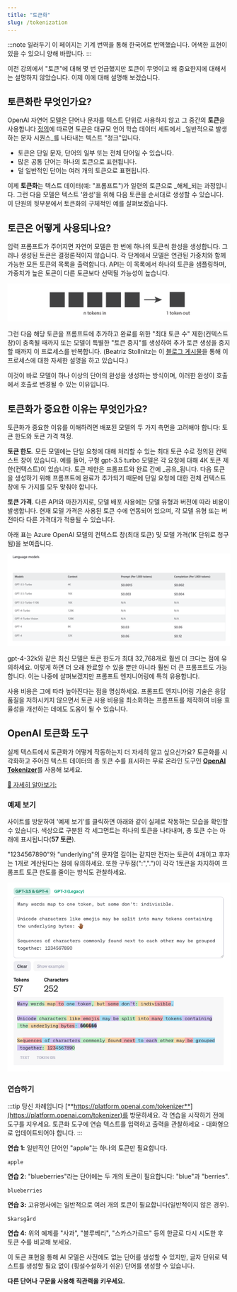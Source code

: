```yaml
---
title: "토큰화"
slug: /tokenization
---
```


:::note 일러두기
이 페이지는 기계 번역을 통해 한국어로 번역했습니다. 어색한 표현이 있을 수 있으니 양해 바랍니다.
:::

이전 강의에서 "토큰"에 대해 몇 번 언급했지만 토큰이 무엇이고 왜 중요한지에 대해서는 설명하지 않았습니다. 이제 이에 대해 설명해 보겠습니다.

## 토큰화란 무엇인가요?

OpenAI 자연어 모델은 단어나 문자를 텍스트 단위로 사용하지 않고 그 중간의 **토큰**을 사용합니다 [정의](https://platform.openai.com/docs/introduction/tokens)에 따르면 토큰은 대규모 언어 학습 데이터 세트에서 _일반적으로 발생하는 문자 시퀀스_를 나타내는 텍스트 "청크"입니다.

- 토큰은 단일 문자, 단어의 일부 또는 전체 단어일 수 있습니다. 
- 많은 공통 단어는 하나의 토큰으로 표현됩니다.
- 덜 일반적인 단어는 여러 개의 토큰으로 표현됩니다.

이제 **토큰화**는 텍스트 데이터(예: "프롬프트")가 일련의 토큰으로 _해체_되는 과정입니다. 그런 다음 모델은 텍스트 '완성'을 위해 다음 토큰을 순서대로 생성할 수 있습니다. 이 단원의 뒷부분에서 토큰화의 구체적인 예를 살펴보겠습니다.

## 토큰은 어떻게 사용되나요?

입력 프롬프트가 주어지면 자연어 모델은 한 번에 하나의 토큰씩 완성을 생성합니다. 그러나 생성된 토큰은 결정론적이지 않습니다. 각 단계에서 모델은 연관된 가중치와 함께 가능한 모든 토큰의 목록을 출력합니다. API는 이 목록에서 하나의 토큰을 샘플링하며, 가중치가 높은 토큰이 다른 토큰보다 선택될 가능성이 높습니다.

![토큰 사용 예시](../images/llm-002.png)

그런 다음 해당 토큰을 프롬프트에 추가하고 완료를 위한 "최대 토큰 수" 제한(컨텍스트 창)이 충족될 때까지 또는 모델이 특별한 "토큰 중지"를 생성하여 추가 토큰 생성을 중지할 때까지 이 프로세스를 반복합니다. (Beatriz Stollnitz는 이 [블로그 게시물](https://bea.stollnitz.com/blog/how-gpt-works/)을 통해 이 프로세스에 대한 자세한 설명을 하고 있습니다.)

이것이 바로 모델이 하나 이상의 단어의 완성을 생성하는 방식이며, 이러한 완성이 호출에서 호출로 변경될 수 있는 이유입니다.

## 토큰화가 중요한 이유는 무엇인가요?

토큰화가 중요한 이유를 이해하려면 배포된 모델의 두 가지 측면을 고려해야 합니다: 토큰 한도와 토큰 가격 책정.

**토큰 한도**. 모든 모델에는 단일 요청에 대해 처리할 수 있는 최대 토큰 수로 정의된 컨텍스트 창이 있습니다. 예를 들어, 구형 gpt-3.5 turbo 모델은 각 요청에 대해 4K 토큰 제한(컨텍스트)이 있습니다. 토큰 제한은 프롬프트와 완료 간에 _공유_됩니다. 다음 토큰을 생성하기 위해 프롬프트에 완료가 추가되기 때문에 단일 요청에 대한 전체 컨텍스트 창에 두 가지를 모두 맞춰야 합니다.

**토큰 가격**. 다른 API와 마찬가지로, 모델 배포 사용에는 모델 유형과 버전에 따라 비용이 발생합니다. 현재 모델 가격은 사용된 토큰 수에 연동되어 있으며, 각 모델 유형 또는 버전마다 다른 가격대가 적용될 수 있습니다.

아래 표는 Azure OpenAI 모델의 컨텍스트 창(최대 토큰) 및 모델 가격(1K 단위로 청구됨)을 보여줍니다. 

![토큰 가격](../images/aoia-pricing-tokens.png)


gpt-4-32k와 같은 최신 모델은 토큰 한도가 최대 32,768개로 훨씬 더 크다는 점에 유의하세요. 이렇게 하면 더 오래 완료할 수 있을 뿐만 아니라 훨씬 더 큰 프롬프트도 가능합니다. 이는 나중에 살펴보겠지만 프롬프트 엔지니어링에 특히 유용합니다. 

사용 비용은 그에 따라 높아진다는 점을 명심하세요. 프롬프트 엔지니어링 기술은 응답 품질을 저하시키지 않으면서 토큰 사용 비용을 최소화하는 프롬프트를 제작하여 비용 효율성을 개선하는 데에도 도움이 될 수 있습니다.

## OpenAI 토큰화 도구

실제 텍스트에서 토큰화가 어떻게 작동하는지 더 자세히 알고 싶으신가요? 토큰화를 시각화하고 주어진 텍스트 데이터의 총 토큰 수를 표시하는 무료 온라인 도구인 [**OpenAI Tokenizer**](https://platform.openai.com/tokenizer)를 사용해 보세요.

[🔖 자세히 알아보기:](https://help.openai.com/articles/4936856-what-are-tokens-and-how-to-count-them)

### 예제 보기

사이트를 방문하여 '예제 보기'를 클릭하면 아래와 같이 실제로 작동하는 모습을 확인할 수 있습니다. 색상으로 구분된 각 세그먼트는 하나의 토큰을 나타내며, 총 토큰 수는 아래에 표시됩니다(**57 토큰**). 

"1234567890"와 "underlying"의 문자열 길이는 같지만 전자는 토큰이 4개이고 후자는 1개로 계산된다는 점에 유의하세요. 또한 구두점(":",".")이 각각 1토큰을 차지하여 프롬프트 토큰 한도를 줄이는 방식도 관찰하세요.

![토크나이저 예제 이미지](../images/tokenizer-example.png)

### 연습하기

:::tip 당신 차례입니다
[**https://platform.openai.com/tokenizer**](https://platform.openai.com/tokenizer)를 방문하세요. 각 연습을 시작하기 전에 도구를 지우세요. 토큰화 도구에 연습 텍스트를 입력하고 출력을 관찰하세요 - 대화형으로 업데이트되어야 합니다.
:::

**연습 1:** 일반적인 단어인 "apple"는 하나의 토큰만 필요합니다.

```
apple
```

**연습 2:** "blueberries"라는 단어에는 두 개의 토큰이 필요합니다: "blue"과 "berries".

```
blueberries
```

**연습 3:** 고유명사에는 일반적으로 여러 개의 토큰이 필요합니다(일반적이지 않은 경우). 

```
Skarsgård
```

**연습 4:** 위의 예제를 "사과", "블루베리", "스카스가르드" 등의 한글로 다시 시도한 후 토큰 수를 비교해 보세요.

이 토큰 표현을 통해 AI 모델은 사전에도 없는 단어를 생성할 수 있지만, 글자 단위로 텍스트를 생성할 필요 없이 (횡설수설하기 쉬운) 단어를 생성할 수 있습니다. 

**다른 단어나 구문을 사용해 직관력을 키우세요.**

